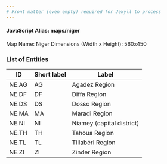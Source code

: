 ```yaml
---
# Front matter (even empty) required for Jekyll to process
---
```


#### JavaScript Alias: maps/niger

Map Name: Niger
Dimensions (Width x Height): 560x450

### List of Entities

| ID    | Short label | Label                     |
| ----- | ----------- | ------------------------- |
| NE.AG | AG          | Agadez Region             |
| NE.DF | DF          | Diffa Region              |
| NE.DS | DS          | Dosso Region              |
| NE.MA | MA          | Maradi Region             |
| NE.NI | NI          | Niamey (capital district) |
| NE.TH | TH          | Tahoua Region             |
| NE.TL | TL          | Tillabéri Region          |
| NE.ZI | ZI          | Zinder Region             |
